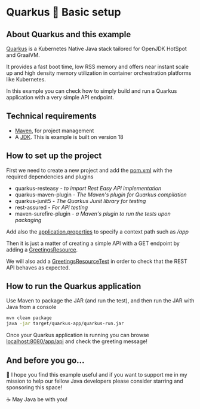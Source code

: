 # Quarkus :wrench: Basic setup

## About Quarkus and this example

[Quarkus](https://quarkus.io/) is a Kubernetes Native Java stack tailored for OpenJDK HotSpot and GraalVM.

It provides a fast boot time, low RSS memory and offers near instant scale up and high density memory utilization in container orchestration platforms like Kubernetes.

In this example you can check how to simply build and run a Quarkus application with a very simple API endpoint.

## Technical requirements

- [Maven](https://maven.apache.org/), for project management
- A [JDK](https://www.oracle.com/java/technologies/downloads). This is example is built on version 18

## How to set up the project

First we need to create a new project and add the [pom.xml](pom.xml) with the required dependencies and plugins
  - quarkus-resteasy - _to import Rest Easy API implementation_
  - quarkus-maven-plugin - _The Maven's plugin for Quarkus compilation_
  - quarkus-junit5 - _The Quarkus Junit library for testing_
  - rest-assured - _For API testing_
  - maven-surefire-plugin - _a Maven's plugin to run the tests upon packaging_

Add also the [application.properties](src/main/resources/application.properties) to specify a context path such as _/app_

Then it is just a matter of creating a simple API with a GET endpoint by adding a  [GreetingsResource](src/main/java/com/codewithhades/quarkus/basicsetup/GreetingsResource.java).

We will also add a [GreetingsResourceTest](src/test/java/com/codewithhades/quarkus/basicsetup/GreetingsResourceTest.java) in order to check that the REST API behaves as expected.

## How to run the Quarkus application

Use Maven to package the JAR (and run the test), and then run the JAR with Java from a console
````bash
mvn clean package  
java -jar target/quarkus-app/quarkus-run.jar
````
Once your Quarkus application is running you can browse [localhost:8080/app/api](http://localhost:8080/app) and check the greeting message!

## And before you go...

:pray: I hope you find this example useful and if you want to support me in my mission to help our fellow Java developers please consider starring and sponsoring this space!

:coffee: May Java be with you!
